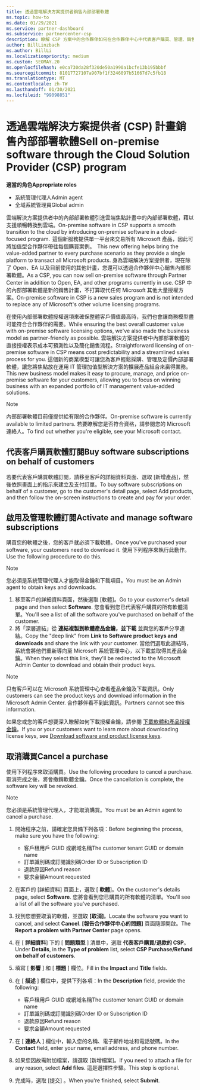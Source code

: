 ```yaml
---
title: 透過雲端解決方案提供者銷售內部部署軟體
ms.topic: how-to
ms.date: 01/29/2021
ms.service: partner-dashboard
ms.subservice: partnercenter-csp
description: 瞭解 CSP 方案中的合作夥伴如何在合作夥伴中心中代表客戶購買、管理、銷售和取消內部部署軟體訂閱。
author: BillLinzbach
ms.author: BillLi
ms.localizationpriority: medium
ms.custom: SEOMAY.20
ms.openlocfilehash: e0ca730da28f320de50a1990a1bcfe13b195bbbf
ms.sourcegitcommit: 81017727107a907bf1f3246097b51667d7c5fb18
ms.translationtype: MT
ms.contentlocale: zh-TW
ms.lasthandoff: 01/30/2021
ms.locfileid: "99098851"
---
```

# <a name="sell-on-premise-software-through-the-cloud-solution-provider-csp-program"></a><span data-ttu-id="eea0a-103">透過雲端解決方案提供者 (CSP) 計畫銷售內部部署軟體</span><span class="sxs-lookup"><span data-stu-id="eea0a-103">Sell on-premise software through the Cloud Solution Provider (CSP) program</span></span>

<span data-ttu-id="eea0a-104">**適當的角色**</span><span class="sxs-lookup"><span data-stu-id="eea0a-104">**Appropriate roles**</span></span>

- <span data-ttu-id="eea0a-105">系統管理代理人</span><span class="sxs-lookup"><span data-stu-id="eea0a-105">Admin agent</span></span>
- <span data-ttu-id="eea0a-106">全域系統管理員</span><span class="sxs-lookup"><span data-stu-id="eea0a-106">Global admin</span></span>

<span data-ttu-id="eea0a-107">雲端解決方案提供者中的內部部署軟體引進雲端焦點計畫中的內部部署軟體，藉以支援順暢轉換到雲端。</span><span class="sxs-lookup"><span data-stu-id="eea0a-107">On-premise software in CSP supports a smooth transition to the cloud by introducing on-premise software in a cloud-focused program.</span></span><span data-ttu-id="eea0a-108">  這個新服務提供單一平台來交易所有 Microsoft 產品，因此可將加值型合作夥伴帶往每個購買案例。</span><span class="sxs-lookup"><span data-stu-id="eea0a-108">  This new offering helps bring the value-added partner to every purchase scenario as they provide a single platform to transact all Microsoft products.</span></span> <span data-ttu-id="eea0a-109">身為雲端解決方案提供者，現在除了 Open、EA 以及目前使用的其他計畫，您還可以透過合作夥伴中心銷售內部部署軟體。</span><span class="sxs-lookup"><span data-stu-id="eea0a-109">As a CSP, you can now sell on-premise software through Partner Center in addition to Open, EA, and other programs currently in use.</span></span> <span data-ttu-id="eea0a-110">CSP 中的內部部署軟體是新的銷售計畫，不打算取代任何 Microsoft 其他大量授權方案。</span><span class="sxs-lookup"><span data-stu-id="eea0a-110">On-premise software in CSP is a new sales program and is not intended to replace any of Microsoft's other volume licensing programs.</span></span> 
 
<span data-ttu-id="eea0a-111">在使用內部部署軟體授權選項來確保整體客戶價值最高時，我們也會讓商務模型盡可能符合合作夥伴的需要。</span><span class="sxs-lookup"><span data-stu-id="eea0a-111">While ensuring the best overall customer value with on-premise software licensing options, we've also made the business model as partner-friendly as possible.</span></span> <span data-ttu-id="eea0a-112">雲端解決方案提供者中內部部署軟體的直接授權表示成本可預測性以及簡化銷售流程。</span><span class="sxs-lookup"><span data-stu-id="eea0a-112">Straightforward licensing of on-premise software in CSP means cost predictability and a streamlined sales process for you.</span></span> <span data-ttu-id="eea0a-113">這個新的商業模型可讓您為客戶輕鬆採購、管理及定價內部部署軟體，讓您將焦點放在運用 IT 管理加值型解決方案的擴展產品組合來贏得業務。</span><span class="sxs-lookup"><span data-stu-id="eea0a-113">This new business model makes it easy to procure, manage, and price on-premise software for your customers, allowing you to focus on winning business with an expanded portfolio of IT management value-added solutions.</span></span> 

>[!NOTE]
><span data-ttu-id="eea0a-114">內部部署軟體目前僅提供給有限的合作夥伴。</span><span class="sxs-lookup"><span data-stu-id="eea0a-114">On-premise software is currently available to limited partners.</span></span> <span data-ttu-id="eea0a-115">若要瞭解您是否符合資格，請參閱您的 Microsoft 連絡人。</span><span class="sxs-lookup"><span data-stu-id="eea0a-115">To find out whether you're eligible, see your Microsoft contact.</span></span> 


## <a name="buy-software-subscriptions-on-behalf-of-customers"></a><span data-ttu-id="eea0a-116">代表客戶購買軟體訂閱</span><span class="sxs-lookup"><span data-stu-id="eea0a-116">Buy software subscriptions on behalf of customers</span></span>

<span data-ttu-id="eea0a-117">若要代表客戶購買軟體訂閱，請移至客戶的詳細資料頁面、選取 \[新增產品\]，然後依照畫面上的指示來建立及支付訂單。</span><span class="sxs-lookup"><span data-stu-id="eea0a-117">To buy software subscriptions on behalf of a customer, go to the customer's detail page, select Add products, and then follow the on-screen instructions to create and pay for your order.</span></span>

## <a name="activate-and-manage-software-subscriptions"></a><span data-ttu-id="eea0a-118">啟用及管理軟體訂閱</span><span class="sxs-lookup"><span data-stu-id="eea0a-118">Activate and manage software subscriptions</span></span>

<span data-ttu-id="eea0a-119">購買您的軟體之後，您的客戶就必須下載軟體。</span><span class="sxs-lookup"><span data-stu-id="eea0a-119">Once you've purchased your software, your customers need to download it.</span></span> <span data-ttu-id="eea0a-120">使用下列程序來執行此動作。</span><span class="sxs-lookup"><span data-stu-id="eea0a-120">Use the following procedure to do this.</span></span>

>[!NOTE]
><span data-ttu-id="eea0a-121">您必須是系統管理代理人才能取得金鑰和下載項目。</span><span class="sxs-lookup"><span data-stu-id="eea0a-121">You must be an Admin agent to obtain keys and downloads.</span></span>

1. <span data-ttu-id="eea0a-122">移至客戶的詳細資料頁面，然後選取 [軟體]。</span><span class="sxs-lookup"><span data-stu-id="eea0a-122">Go to your customer's detail page and then select **Software**.</span></span> <span data-ttu-id="eea0a-123">您會看到您已代表客戶購買的所有軟體清單。</span><span class="sxs-lookup"><span data-stu-id="eea0a-123">You'll see a list of all the software you've purchased on behalf of the customer.</span></span>
2. <span data-ttu-id="eea0a-124">將「深層連結」從 **連結複製到軟體產品金鑰，並下載** 並與您的客戶分享連結。</span><span class="sxs-lookup"><span data-stu-id="eea0a-124">Copy the "deep link" from **Link to Software product keys and downloads** and share the link with your customer.</span></span> <span data-ttu-id="eea0a-125">當他們選取此連結時，系統會將他們重新導向至 Microsoft 系統管理中心，以下載並取得其產品金鑰。</span><span class="sxs-lookup"><span data-stu-id="eea0a-125">When they select this link, they'll be redirected to the Microsoft Admin Center to download and obtain their product keys.</span></span>

>[!NOTE]
><span data-ttu-id="eea0a-126">只有客戶可以在 Microsoft 系統管理中心查看產品金鑰及下載資訊。</span><span class="sxs-lookup"><span data-stu-id="eea0a-126">Only customers can see the product keys and download information in the Microsoft Admin Center.</span></span> <span data-ttu-id="eea0a-127">合作夥伴看不到此資訊。</span><span class="sxs-lookup"><span data-stu-id="eea0a-127">Partners cannot see this information.</span></span>

<span data-ttu-id="eea0a-128">如果您或您的客戶想要深入瞭解如何下載授權金鑰，請參閱 [下載軟體和產品授權金鑰](https://go.microsoft.com/fwlink/p/?linkid=2152525)。</span><span class="sxs-lookup"><span data-stu-id="eea0a-128">If you or your customers want to learn more about downloading license keys, see [Download software and product license keys](https://go.microsoft.com/fwlink/p/?linkid=2152525).</span></span>

## <a name="cancel-a-purchase"></a><span data-ttu-id="eea0a-129">取消購買</span><span class="sxs-lookup"><span data-stu-id="eea0a-129">Cancel a purchase</span></span>

<span data-ttu-id="eea0a-130">使用下列程序來取消購買。</span><span class="sxs-lookup"><span data-stu-id="eea0a-130">Use the following procedure to cancel a purchase.</span></span> <span data-ttu-id="eea0a-131">取消完成之後，將會撤銷軟體金鑰。</span><span class="sxs-lookup"><span data-stu-id="eea0a-131">Once the cancellation is complete, the software key will be revoked.</span></span> 

>[!NOTE]
><span data-ttu-id="eea0a-132">您必須是系統管理代理人，才能取消購買。</span><span class="sxs-lookup"><span data-stu-id="eea0a-132">You must be an Admin agent to cancel a purchase.</span></span> 

1.  <span data-ttu-id="eea0a-133">開始程序之前，請確定您具備下列各項：</span><span class="sxs-lookup"><span data-stu-id="eea0a-133">Before beginning the process, make sure you have the following:</span></span> 
    - <span data-ttu-id="eea0a-134">客戶租用戶 GUID 或網域名稱</span><span class="sxs-lookup"><span data-stu-id="eea0a-134">The customer tenant GUID or domain name</span></span>
    - <span data-ttu-id="eea0a-135">訂單識別碼或訂閱識別碼</span><span class="sxs-lookup"><span data-stu-id="eea0a-135">Order ID or Subscription ID</span></span>
    - <span data-ttu-id="eea0a-136">退款原因</span><span class="sxs-lookup"><span data-stu-id="eea0a-136">Refund reason</span></span>
    - <span data-ttu-id="eea0a-137">要求金額</span><span class="sxs-lookup"><span data-stu-id="eea0a-137">Amount requested</span></span>

2.  <span data-ttu-id="eea0a-138">在客戶的 [詳細資料] 頁面上，選取 [ **軟體**]。</span><span class="sxs-lookup"><span data-stu-id="eea0a-138">On the customer's details page, select **Software**.</span></span> <span data-ttu-id="eea0a-139">您將會看到您已購買的所有軟體的清單。</span><span class="sxs-lookup"><span data-stu-id="eea0a-139">You'll see a list of all the software you've purchased.</span></span> 

3.  <span data-ttu-id="eea0a-140">找到您想要取消的軟體，並選取 **\[取消\]**。</span><span class="sxs-lookup"><span data-stu-id="eea0a-140">Locate the software you want to cancel, and select **Cancel**.</span></span> <span data-ttu-id="eea0a-141">**\[報告合作夥伴中心的問題\]** 頁面隨即開啟。</span><span class="sxs-lookup"><span data-stu-id="eea0a-141">The **Report a problem with Partner Center** page opens.</span></span> 

4.  <span data-ttu-id="eea0a-142">在 [ **詳細資料**] 下的 [ **問題類型** ] 清單中，選取 **代表客戶購買/退款的 CSP**。</span><span class="sxs-lookup"><span data-stu-id="eea0a-142">Under **Details**, in the **Type of problem** list, select **CSP Purchase/Refund on behalf of customers**.</span></span>

5.  <span data-ttu-id="eea0a-143">填寫 [ **影響** ] 和 [ **標題** ] 欄位。</span><span class="sxs-lookup"><span data-stu-id="eea0a-143">Fill in the **Impact** and **Title** fields.</span></span> 

6.  <span data-ttu-id="eea0a-144">在 [ **描述** ] 欄位中，提供下列各項：</span><span class="sxs-lookup"><span data-stu-id="eea0a-144">In the **Description** field, provide the following:</span></span> 
    -   <span data-ttu-id="eea0a-145">客戶租用戶 GUID 或網域名稱</span><span class="sxs-lookup"><span data-stu-id="eea0a-145">The customer tenant GUID or domain name</span></span>
    -   <span data-ttu-id="eea0a-146">訂單識別碼或訂閱識別碼</span><span class="sxs-lookup"><span data-stu-id="eea0a-146">Order ID or Subscription ID</span></span>
    -   <span data-ttu-id="eea0a-147">退款原因</span><span class="sxs-lookup"><span data-stu-id="eea0a-147">Refund reason</span></span>
    -   <span data-ttu-id="eea0a-148">要求金額</span><span class="sxs-lookup"><span data-stu-id="eea0a-148">Amount requested</span></span>

7.  <span data-ttu-id="eea0a-149">在 [ **連絡人** ] 欄位中，輸入您的名稱、電子郵件地址和電話號碼。</span><span class="sxs-lookup"><span data-stu-id="eea0a-149">In the **Contact** field, enter your name, email address, and phone number.</span></span> 

8.  <span data-ttu-id="eea0a-150">如果您因故需附加檔案，請選取 [新增檔案]。</span><span class="sxs-lookup"><span data-stu-id="eea0a-150">If you need to attach a file for any reason, select **Add files**.</span></span> <span data-ttu-id="eea0a-151">這是選擇性步驟。</span><span class="sxs-lookup"><span data-stu-id="eea0a-151">This step is optional.</span></span> 

9.  <span data-ttu-id="eea0a-152">完成時，選取 [提交]  。</span><span class="sxs-lookup"><span data-stu-id="eea0a-152">When you're finished, select **Submit**.</span></span>